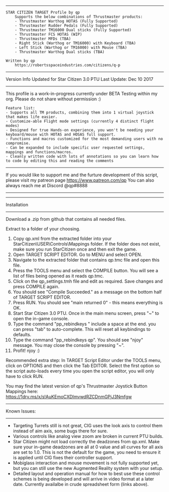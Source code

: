 *****************************************************************************************************************
	STAR CITIZEN TARGET Profile by qp
		Supports the below combinations of Thrustmaster products:
		- Thrustmaster Warthog HOTAS (Fully Supported)
		- Thrustmaster Rudder Pedals (Fully Supported)
		- Thrustmaster TM16000 Dual sticks (Fully Supported)
		- Thrustmaster FCS HOTAS (WIP)
		- Thrustmaster MFDs (TBA)
		- Right Stick (Warthog or TM16000) with Keyboard (TBA)
		- Left Stick (Warthog or TM16000) with Mouse (TBA)
		- Thrustmaster Warthog Dual sticks (TBA)
		
	Written by qp
 		https://robertsspaceindustries.com/citizens/q-p
	

*****************************************************************************************************************
Version Info
Updated for Star Citizen 3.0 PTU
Last Update: Dec 10 2017


*****************************************************************************************************************
This profile is a work-in-progress currently under BETA Testing within my org. Please do not share without permission :)

	Feature list:
	- Supports all TM products, combining them into 1 virtual joystick that makes life easier.
	- Customize-able Flight mode settings (currently 4 distinct flight modes)
	- Designed for true Hands-on experience, you won't be needing your keyboard/mouse with HOTAS and HOSAS full support.
	- Functions and macros customized for the most demanding users with no compromise.
	- Can be expanded to include specific user requested settings, mappings and functions/macros.
	- Cleanly written code with lots of annotations so you can learn how to code by editing this and reading the comments
	


*****************************************************************************************************************
If you would like to support me and the furture development of this script, please visit my patreon page https://www.patreon.com/qp
You can also always reach me at Discord @qp#8888
*****************************************************************************************************************



*****************************************************************************************************************
Installation
*****************************************************************************************************************
Download a .zip from github that contains all needed files. 

Extract to a folder of your choosing.

1. Copy qp.xml from the extracted folder into your StarCitizen\USER\Controls\Mappings folder. If the folder does not exist, make sure you run StarCitizen once and then exit the game.
2. Open TARGET SCRIPT EDITOR. Go to MENU and select OPEN.
3. Navigate to the extracted folder that contains qp.tmc file and open this file.
4. Press the TOOLS menu and select the COMPILE button. You will see a list of files being opened as it reads qp.tmc.
5. Click on the qp_settings.tmh file and edit as required. Save changes and press COMPILE again.
6. You should see "Compile Succeeded." as a message on the bottom half of TARGET SCRIPT EDITOR.
7. Press RUN. You should see "main returned 0" - this means everything is OK.
8. Start Star Citizen 3.0 PTU. Once in the main menu screen, press "~" to open the in-game console.
9. Type the command "pp_rebindkeys " include a space at the end. you can press "tab" to auto-complete. This will reset all keybindings to defaults.
10. Type the command "pp_rebindkeys qp". You should see "njoy" message. You may close the console by pressing "~". 
11. Profit! njoy :)

Recommended extra step: In TARGET Script Editor under the TOOLS menu, click on OPTIONS and then click the Tab EDITOR. Select the first option so the script auto-loads every time you open the script editor, you will only have to click RUN.

You may find the latest version of qp's Thrustmaster Joystick Button Mappings here: https://1drv.ms/x/s!AuKEmoCXDlmvwdRZCDnmGPjJ3Nmfgw

*****************************************************************************************************************
Known Issues:
*****************************************************************************************************************
- Targeting Turrets still is not great, CIG uses the look axis to control them instead of aim axis, some bugs there for sure.
- Various controls like analog view zoom are broken in current PTU builds.
- Star Citizen might not load correctly the deadzones from qp.xml. Make sure your in-game deadzones are all at 0 value and all curves for all axis are set to 1.0. This is not the default for the game, you need to ensure it is applied until CIG fixes their controller support.
- Mobiglass interaction and mouse movement is not fully supported yet, but you can still use the new Augmented Reality system with your setup.
- Detailed layout and operation manual for how to best use these control schemes is being developed and will arrive in video format at a later date. Currently availalbe in crude spreadsheet form (links above).
